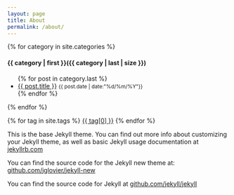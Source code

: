 ```yaml
---
layout: page
title: About
permalink: /about/
---
```


{% for category in site.categories %}
<h4>{{ category | first }}<span>({{ category | last | size }})</span></h4>
<ul class="arc-list">
    {% for post in category.last %}
        <li><a href="{{ post.url }}">{{ post.title }}</a> <small>{{ post.date | date:"%d/%m/%Y"}}</small></li>
    {% endfor %}
</ul>
{% endfor %}

{% for tag in site.tags %}
<a href="?tag={{ tag[0] }}"> {{ tag[0] }}</a>
{% endfor %}

This is the base Jekyll theme. You can find out more info about customizing your Jekyll theme, as well as basic Jekyll usage documentation at [jekyllrb.com](http://jekyllrb.com/)

You can find the source code for the Jekyll new theme at: [github.com/jglovier/jekyll-new](https://github.com/jglovier/jekyll-new)

You can find the source code for Jekyll at [github.com/jekyll/jekyll](https://github.com/jekyll/jekyll)
